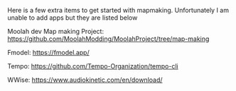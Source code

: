 Here is a few extra items to get started with mapmaking. Unfortunately I am unable to add apps but they are listed below

Moolah dev Map making Project: https://github.com/MoolahModding/MoolahProject/tree/map-making

Fmodel: https://fmodel.app/

Tempo: https://github.com/Tempo-Organization/tempo-cli

WWise: https://www.audiokinetic.com/en/download/
